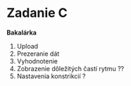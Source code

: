 # Zadanie C

**Bakalárka**
1. Upload 
2. Prezeranie dát 
3. Vyhodnotenie 
4. Zobrazenie dôležitých častí rytmu ?? 
5. Nastavenia konstrikcií ? 